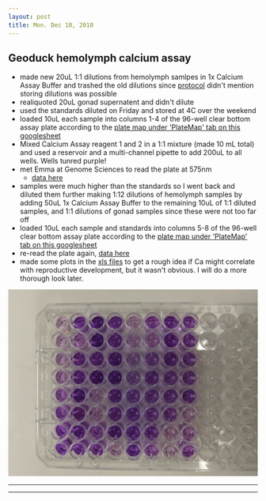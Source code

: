```yaml
---
layout: post
title: Mon. Dec 10, 2018
---
```


## Geoduck hemolymph calcium assay

- made new 20uL 1:1 dilutions from hemolymph samlpes in 1x Calcium Assay Buffer and trashed the old dilutions since [protocol](https://github.com/RobertsLab/resources/blob/master/protocols/Commercial_Protocols/Caymen_CalciumAssayKit_96well.pdf) didn't mention storing dilutions was possible
- realiquoted 20uL gonad supernatent and didn't dilute 
- used the standards diluted on Friday and stored at 4C over the weekend
- loaded 10uL each sample into columns 1-4 of the 96-well clear bottom assay plate according to the [plate map under 'PlateMap' tab on this googlesheet](https://docs.google.com/spreadsheets/d/10PyIMrQopm2fmHF9SQpbmliy37cE41-oJ-s-NlxrFUQ/edit?usp=sharing)
- Mixed Calcium Assay reagent 1 and 2 in a 1:1 mixture (made 10 mL total) and used a reservoir and a multi-channel pipette to add 200uL to all wells. Wells tunred purple!
- met Emma at Genome Sciences to read the plate at 575nm 
	- [data here](https://github.com/shellytrigg/P_generosa/blob/master/Hemolymph_Calcium_Assay/data/Shelly%2012102018.xls)
- samples were much higher than the standards so I went back and diluted them further making 1:12 dilutions of hemolymph samples by adding 50uL 1x Calcium Assay Buffer to the remaining 10uL of 1:1 diluted samples, and 1:1 dilutions of gonad samples since these were not too far off
- loaded 10uL each sample and standards into columns 5-8 of the 96-well clear bottom assay plate according to the [plate map under 'PlateMap' tab on this googlesheet](https://docs.google.com/spreadsheets/d/10PyIMrQopm2fmHF9SQpbmliy37cE41-oJ-s-NlxrFUQ/edit?usp=sharing)
- re-read the plate again, [data here](https://github.com/shellytrigg/P_generosa/blob/master/Hemolymph_Calcium_Assay/data/Shelly%2012102018%20plate2.xls)
- made some plots in the [xls files](https://github.com/shellytrigg/P_generosa/tree/master/Hemolymph_Calcium_Assay/data) to get a rough idea if Ca might correlate with reproductive development, but it wasn't obvious. I will do a more thorough look later. 

![image](https://github.com/shellytrigg/P_generosa/blob/master/Hemolymph_Calcium_Assay/img/IMG_20181210_112702.jpg)


----
****